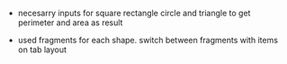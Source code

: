 - necesarry inputs for square rectangle circle and triangle to get perimeter and area as result

- used fragments for each shape. switch between fragments with items on tab layout